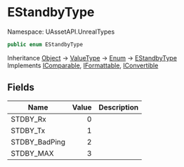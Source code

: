 # EStandbyType

Namespace: UAssetAPI.UnrealTypes

```csharp
public enum EStandbyType
```

Inheritance [Object](https://docs.microsoft.com/en-us/dotnet/api/system.object) → [ValueType](https://docs.microsoft.com/en-us/dotnet/api/system.valuetype) → [Enum](https://docs.microsoft.com/en-us/dotnet/api/system.enum) → [EStandbyType](./uassetapi.unrealtypes.estandbytype.md)<br>
Implements [IComparable](https://docs.microsoft.com/en-us/dotnet/api/system.icomparable), [IFormattable](https://docs.microsoft.com/en-us/dotnet/api/system.iformattable), [IConvertible](https://docs.microsoft.com/en-us/dotnet/api/system.iconvertible)

## Fields

| Name | Value | Description |
| --- | --: | --- |
| STDBY_Rx | 0 |  |
| STDBY_Tx | 1 |  |
| STDBY_BadPing | 2 |  |
| STDBY_MAX | 3 |  |
